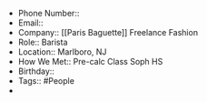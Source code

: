 - Phone Number:: 
- Email:: 
- Company:: [[Paris Baguette]] Freelance Fashion
- Role:: Barista 
- Location:: Marlboro, NJ
- How We Met:: Pre-calc Class Soph HS
- Birthday:: 
- Tags:: #People
- 
